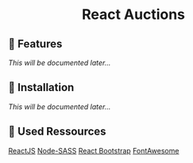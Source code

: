 <h1 align="center">React Auctions</h1>

## :rocket: Features

_This will be documented later..._

## :wrench: Installation

_This will be documented later..._

## :link: Used Ressources

[ReactJS](https://discord.com/developers/docs/intro)
[Node-SASS](https://www.npmjs.com/package/node-sass)
[React Bootstrap](https://react-bootstrap.netlify.app/)
[FontAwesome](https://fontawesome.com/)
